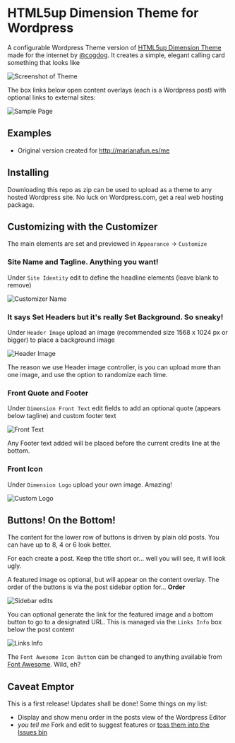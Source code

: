 # HTML5up Dimension Theme for Wordpress

A configurable Wordpress Theme version of [HTML5up Dimension Theme](https://html5up.net/uploads/demos/dimension/) made for the internet by [@cogdog](http://cog.dog). It creates a simple, elegant calling card something that looks like

![Screenshot of Theme](screenshot.png "Screenshot of Theme")

The box links below open content overlays (each is a Wordpress post) with optional links to external sites:

![Sample Page](images/sample-page.jpg "Sample Page")

## Examples

* Original version created for http://marianafun.es/me

## Installing

Downloading this repo as zip can be used to upload as a theme to any hosted Wordpress site. No luck on Wordpress.com, get a real web hosting package.

## Customizing with the Customizer

The main elements are set and previewed in `Appearance` -> `Customize`

### Site Name and Tagline. Anything you want!
Under `Site Identity` edit to define the headline elements (leave blank to remove)

![](images/customizer-name.jpg "Customizer Name")

### It says Set Headers but it's really Set Background. So sneaky!
Under `Header Image` upload an image (recommended size 1568 x 1024 px or bigger) to place a background image

![](images/customizer-header.jpg "Header Image")

The reason we use Header image controller, is you can upload more than one image, and use the option to randomize each time.


### Front Quote and Footer
Under `Dimension Front Text` edit fields to add an optional quote (appears below tagline) and custom footer text

![](images/customizer-front-text.jpg "Front Text")

Any Footer text added will be placed before the current credits line at the bottom.

### Front Icon
Under `Dimension Logo` upload your own image. Amazing!

![](images/customizer-logo.jpg "Custom Logo")


## Buttons! On the Bottom!

The content for the lower row of buttons is driven by plain old posts. You can have up to 8, 4 or 6 look better.

For each create a post. Keep the title short or... well you will see, it will look ugly.

A featured image os optional, but will appear on the content overlay. The order of the buttons is via the post sidebar option for... **Order**

![](images/post-side-edits.jpg "Sidebar edits")

You can optional generate the link for the featured image and a bottom button to go to a designated URL. This is managed via the `Links Info` box below the post content

![](images/post-links.jpg "Links Info")

The `Font Awesome Icon Button` can be changed to anything available from [Font Awesome](http://fontawesome.io/icons/). Wild, eh?


## Caveat Emptor
This is a first release! Updates shall be done! Some things on my list:

* Display and show menu order in the posts view of the Wordpress Editor
* *you tell me* Fork and edit to suggest features or [toss them into the Issues bin](https://github.com/cogdog/wp-dimension/issues)
